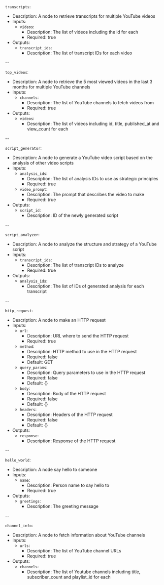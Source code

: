 `transcripts`:
* Description: A node to retrieve transcripts for multiple YouTube videos
* Inputs:
  - `videos`:
    * Description: The list of videos including the id for each
    * Required: true
* Outputs:
  - `transcript_ids`:
    * Description: The list of transcript IDs for each video

--

`top_videos`:
* Description: A node to retrieve the 5 most viewed videos in the last 3 months for multiple YouTube channels
* Inputs:
  - `channels`:
    * Description: The list of YouTube channels to fetch videos from
    * Required: true
* Outputs:
  - `videos`:
    * Description: The list of videos including id, title, published_at and view_count for each

--

`script_generator`:
* Description: A node to generate a YouTube video script based on the analysis of other video scripts
* Inputs:
  - `analysis_ids`:
    * Description: The list of analysis IDs to use as strategic principles
    * Required: true
  - `video_prompt`:
    * Description: The prompt that describes the video to make
    * Required: true
* Outputs:
  - `script_id`:
    * Description: ID of the newly generated script

--

`script_analyzer`:
* Description: A node to analyze the structure and strategy of a YouTube script
* Inputs:
  - `transcript_ids`:
    * Description: The list of transcript IDs to analyze
    * Required: true
* Outputs:
  - `analysis_ids`:
    * Description: The list of IDs of generated analysis for each transcript

--

`http_request`:
* Description: A node to make an HTTP request
* Inputs:
  - `url`:
    * Description: URL where to send the HTTP request
    * Required: true
  - `method`:
    * Description: HTTP method to use in the HTTP request
    * Required: false
    * Default: GET
  - `query_params`:
    * Description: Query parameters to use in the HTTP request
    * Required: false
    * Default: {}
  - `body`:
    * Description: Body of the HTTP request
    * Required: false
    * Default: {}
  - `headers`:
    * Description: Headers of the HTTP request
    * Required: false
    * Default: {}
* Outputs:
  - `response`:
    * Description: Response of the HTTP request

--

`hello_world`:
* Description: A node say hello to someone
* Inputs:
  - `name`:
    * Description: Person name to say hello to
    * Required: true
* Outputs:
  - `greetings`:
    * Description: The greeting message

--

`channel_info`:
* Description: A node to fetch information about YouTube channels
* Inputs:
  - `urls`:
    * Description: The list of YouTube channel URLs
    * Required: true
* Outputs:
  - `channels`:
    * Description: The list of Youtube channels including title, subscriber_count and playlist_id for each
